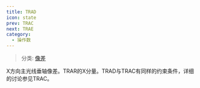 ```yaml
---
title: TRAD
icon: state
prev: TRAC
next: TRAE
category:
  - 操作数
---
```


> 分类: [像差](/hb/operands/131/885/  "Zemax 操作数 像差")

X方向主光线垂轴像差。TRAR的X分量。TRAD与TRAC有同样的约束条件，详细的讨论参见TRAC。
